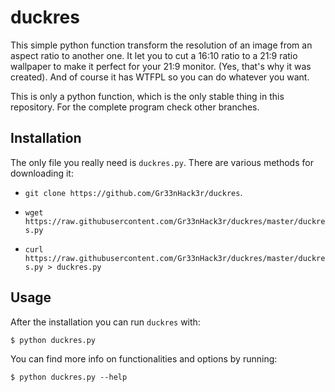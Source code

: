 # duckres

This simple python function transform the resolution of an image from an aspect ratio to another one.
It let you to cut a 16:10 ratio to a 21:9 ratio wallpaper to make it perfect for your 21:9 monitor. (Yes, that's why it was created).
And of course it has WTFPL so you can do whatever you want.

This is only a python function, which is the only stable thing in this repository. For the complete program check other branches.

## Installation

The only file you really need is `duckres.py`. There are various methods for downloading it:

- `git clone https://github.com/Gr33nHack3r/duckres`.

- `wget https://raw.githubusercontent.com/Gr33nHack3r/duckres/master/duckres.py`

- `curl https://raw.githubusercontent.com/Gr33nHack3r/duckres/master/duckres.py > duckres.py`

## Usage

After the installation you can run `duckres` with:

    $ python duckres.py
    
You can find more info on functionalities and options by running:

    $ python duckres.py --help
    
